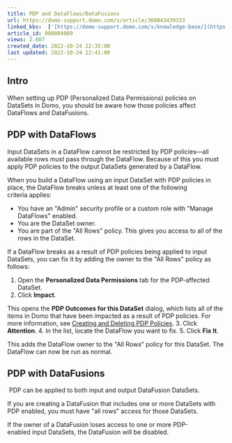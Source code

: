 ```yaml
---
title: PDP and DataFlows/DataFusions
url: https://domo-support.domo.com/s/article/360043439333
linked_kbs:  ['[https://domo-support.domo.com/s/knowledge-base/](https://domo-support.domo.com/s/knowledge-base/)', '[https://domo-support.domo.com/s/](https://domo-support.domo.com/s/)', '[https://domo-support.domo.com/s/topic/0TO5w000000Zan2GAC](https://domo-support.domo.com/s/topic/0TO5w000000Zan2GAC)', '[https://domo-support.domo.com/s/topic/0TO5w000000Zao2GAC](https://domo-support.domo.com/s/topic/0TO5w000000Zao2GAC)', '[https://domo-support.domo.com/s/article/360042934614](https://domo-support.domo.com/s/article/360042934614)', '[https://domo-support.domo.com/s/article/360043439333](https://domo-support.domo.com/s/article/360043439333)', '[https://domo-support.domo.com/s/topic/0TO5w000000Zao2GAC/personalized-data-permissions-pdp](https://domo-support.domo.com/s/topic/0TO5w000000Zao2GAC/personalized-data-permissions-pdp)', '[https://domo-support.domo.com/s/article/360043429933](https://domo-support.domo.com/s/article/360043429933)', '[https://domo-support.domo.com/s/article/360043429953](https://domo-support.domo.com/s/article/360043429953)', '[https://domo-support.domo.com/s/article/360042925494](https://domo-support.domo.com/s/article/360042925494)', '[https://domo-support.domo.com/s/article/360043429913](https://domo-support.domo.com/s/article/360043429913)', '[https://domo-support.domo.com/s/article/4408174643607](https://domo-support.domo.com/s/article/4408174643607)', '[https://domo-support.domo.com/s/login/](https://domo-support.domo.com/s/login/)']
article_id: 000004909
views: 2.607
created_date: 2022-10-24 22:35:00
last updated: 2022-10-24 22:41:00
---
```




Intro
-----


When setting up PDP (Personalized Data Permissions) policies on DataSets in Domo, you should be aware how those policies affect DataFlows and DataFusions.


PDP with DataFlows
------------------


Input DataSets in a DataFlow cannot be restricted by PDP policies—all available rows *must* pass through the DataFlow. Because of this you must apply PDP policies to the output DataSets generated by a DataFlow. 


When you build a DataFlow using an input DataSet with PDP policies in place, the DataFlow breaks unless at least one of the following criteria applies:


* You have an "Admin" security profile or a custom role with "Manage DataFlows" enabled.
* You are the DataSet owner.
* You are part of the "All Rows" policy. This gives you access to all of the rows in the DataSet.


If a DataFlow breaks as a result of PDP policies being applied to input DataSets, you can fix it by adding the owner to the "All Rows" policy as follows:


1. Open the **Personalized Data Permissions** tab for the PDP-affected DataSet.
2. Click **Impact**.  
  
This opens the **PDP Outcomes for this DataSet** dialog, which lists all of the items in Domo that have been impacted as a result of PDP policies. For more information, see [Creating and Deleting PDP Policies](/s/article/360042934614 "Creating and Deleting PDP Policies").
3. Click **Attention**.
4. In the list, locate the DataFlow you want to fix.
5. Click **Fix It**.


This adds the DataFlow owner to the "All Rows" policy for this DataSet. The DataFlow can now be run as normal.


PDP with DataFusions
--------------------


 PDP can be applied to both input and output DataFusion DataSets. 


If you are creating a DataFusion that includes one or more DataSets with PDP enabled, you must have "all rows" access for those DataSets.


If the owner of a DataFusion loses access to one or more PDP-enabled input DataSets, the DataFusion will be disabled.

